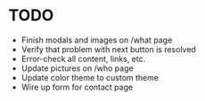 # TODO

* Finish modals and images on /what page
* Verify that problem with next button is resolved
* Error-check all content, links, etc.
* Update pictures on /who page
* Update color theme to custom theme
* Wire up form for contact page
